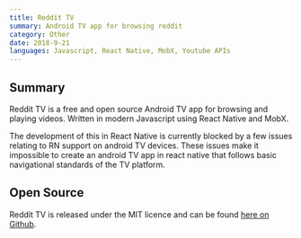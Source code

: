 ```yaml
---
title: Reddit TV
summary: Android TV app for browsing reddit
category: Other
date: 2018-9-21
languages: Javascript, React Native, MobX, Youtube APIs
---
```


## Summary

Reddit TV is a free and open source Android TV app for browsing and playing videos. Written in modern Javascript using React Native and MobX.

The development of this in React Native is currently blocked by a few issues relating to RN support on android TV devices. These issues make it impossible to create an android TV app in react native that follows basic navigational standards of the TV platform.

## Open Source

Reddit TV is released under the MIT licence and can be found [here on Github](https://github.com/Weetbix/reddit-tv).
